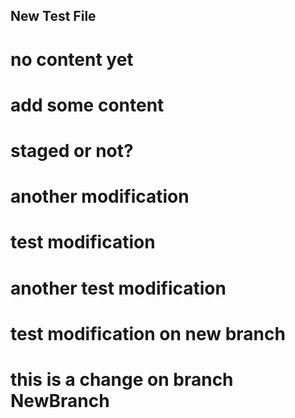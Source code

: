 ## New Test File

# no content yet
# add some content

# staged or not?

# another modification

# test modification

# another test modification

# test modification on new branch



# this is a change on branch NewBranch